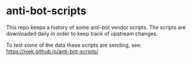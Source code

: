 # anti-bot-scripts

This repo keeps a history of some anti-bot vendor scripts. The scripts are downloaded daily in order to keep track of upstream changes.

To test some of the data these scripts are sending, see: https://niek.github.io/anti-bot-scripts/